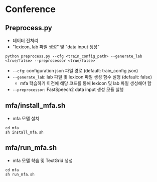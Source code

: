 # Conference

## Preprocess.py
- 데이터 전처리
- "lexicon, lab 파일 생성" 및 "data input 생성"
```
python preprocess.py --cfg <train_config_path> --generate_lab <true/false> --preprocessor <true/false>
```
- `--cfg`: configuration json 파일 경로 (default: train_config.json)
- `--generate_lab`: lab 파일 및 lexicon 파일 생성 함수 실행 (default: false)
  - mfa 학습하기 이전에 해당 코드를 통해 lexicon 및 lab 파일 생성해야 함
- `--preprocessor`: FastSpeech2 data input 생성 모듈 실행

## mfa/install_mfa.sh
- mfa 모델 설치
```
cd mfa
sh install_mfa.sh
```

## mfa/run_mfa.sh
- mfa 모델 학습 및 TextGrid 생성
```
cd mfa
sh run_mfa.sh
```
